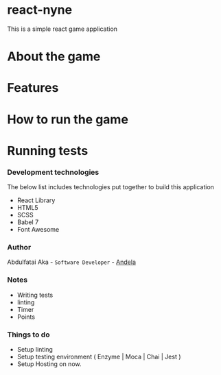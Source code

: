 # react-nyne
This is a simple react game application

# About the game

# Features

# How to run the game

# Running tests

### Development technologies

The below list includes technologies put together to build this application
- React Library
- HTML5
- SCSS 
- Babel 7
- Font Awesome

### Author

Abdulfatai Aka - `Software Developer` - [Andela](https://andela.com)

### Notes
- Writing tests
- linting
- Timer
- Points

### Things to do
- Setup linting
- Setup testing environment ( Enzyme | Moca | Chai | Jest )
- Setup Hosting on now.

